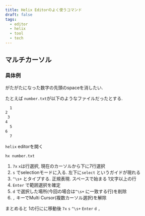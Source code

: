 ```yaml
---
title: Helix Editorのよく使うコマンド
draft: false
tags:
  - editor
  - helix
  - tool
  - tech
---
```


## マルチカーソル


### 具体例

がたがたになった数字の先頭のspaceを消したい.

たとえば `number.txt`が以下のようなファイルだったとする.

```number.txt
  1
2
 3
4
  5
6
  7
```

`helix` editorを開く
```shell
hx number.txt
```


1. `7x` `x`は行選択, 現在のカーソルから下に7行選択
2. `s` でselectionモードに入る. 左下に`select` というガイドが現れる
3. `^\s+`  とタイプする. 正規表現. スペースで始まる 1文字以上の行
4. `Enter` で範囲選択を確定
5. `d` で選択した場所(今回の場合は`^\s+` に一致する行)を削除
6. `,` キーでMulti Cursor(複数カーソル選択)を解除

まとめると
1の行にに移動後
`7x` `s` `^\s+` `Enter` `d` `,`

